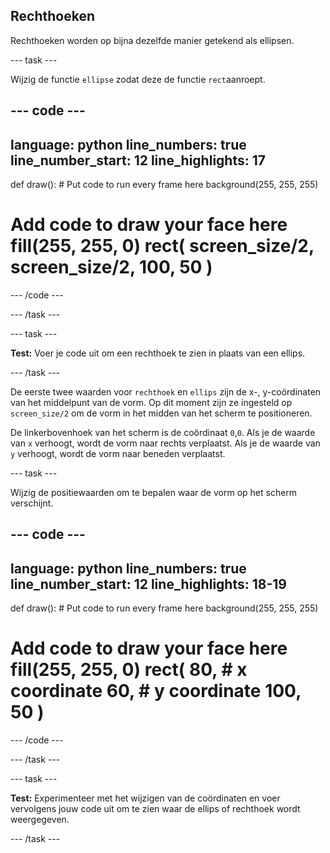 ## Rechthoeken

Rechthoeken worden op bijna dezelfde manier getekend als ellipsen.

--- task ---

Wijzig de functie `ellipse` zodat deze de functie `rect`aanroept.

--- code ---
---
language: python line_numbers: true line_number_start: 12
line_highlights: 17
---

def draw(): # Put code to run every frame here background(255, 255, 255)  
# Add code to draw your face here fill(255, 255, 0) rect( screen_size/2, screen_size/2, 100, 50 )

--- /code ---

--- /task ---

--- task ---

**Test:** Voer je code uit om een rechthoek te zien in plaats van een ellips.

--- /task ---

De eerste twee waarden voor `rechthoek` en `ellips` zijn de x-, y-coördinaten van het middelpunt van de vorm. Op dit moment zijn ze ingesteld op `screen_size/2` om de vorm in het midden van het scherm te positioneren.

De linkerbovenhoek van het scherm is de coördinaat `0`,`0`. Als je de waarde van `x` verhoogt, wordt de vorm naar rechts verplaatst. Als je de waarde van `y` verhoogt, wordt de vorm naar beneden verplaatst.


--- task ---

Wijzig de positiewaarden om te bepalen waar de vorm op het scherm verschijnt.

--- code ---
---
language: python line_numbers: true line_number_start: 12
line_highlights: 18-19
---

def draw(): # Put code to run every frame here background(255, 255, 255)  
# Add code to draw your face here fill(255, 255, 0) rect( 80, # x coordinate 60, # y coordinate 100, 50 )

--- /code ---

--- /task ---

--- task ---

**Test:** Experimenteer met het wijzigen van de coördinaten en voer vervolgens jouw code uit om te zien waar de ellips of rechthoek wordt weergegeven.

--- /task ---